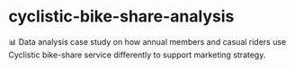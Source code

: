 # cyclistic-bike-share-analysis
📊 Data analysis case study on how annual members and casual riders use Cyclistic bike-share service differently to support marketing strategy.
